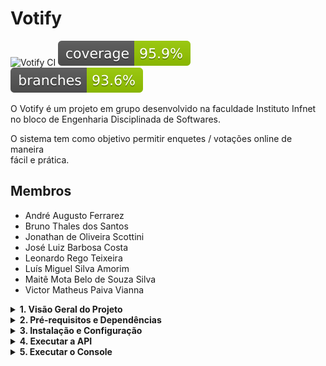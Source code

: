 # Votify
![Votify CI](https://github.com/leonardo-tx/Votify/actions/workflows/java-ci.yml/badge.svg)
![Line Coverage](https://raw.githubusercontent.com/leonardo-tx/Votify/refs/heads/badges/.github/badges/jacoco.svg)
![Branch Coverage](https://raw.githubusercontent.com/leonardo-tx/Votify/refs/heads/badges/.github/badges/branches.svg)

O Votify é um projeto em grupo desenvolvido na faculdade Instituto Infnet  
no bloco de Engenharia Disciplinada de Softwares.

O sistema tem como objetivo permitir enquetes / votações online de maneira  
fácil e prática.

## Membros

- André Augusto Ferrarez
- Bruno Thales dos Santos
- Jonathan de Oliveira Scottini
- José Luiz Barbosa Costa
- Leonardo Rego Teixeira
- Luís Miguel Silva Amorim
- Maitê Mota Belo de Souza Silva
- Victor Matheus Paiva Vianna

<details>
  <summary><strong>1. Visão Geral do Projeto</strong></summary>

O Votify é composto por um sistema modular com os seguintes módulos:

- **votify-api**: Responsável pelos endpoints REST da aplicação.
- **votify-core**: Contém a lógica de domínio, entidades, repositórios e serviços.
- **votify-console**: (Opcional) Aplicação de console para testar chamadas à API.

</details>

<details>
  <summary><strong>2. Pré-requisitos e Dependências</strong></summary>

Para rodar o projeto, é necessário ter instalado:

- **Java 17** (JDK 17)
- **Maven** (para build e gerenciamento de dependências)
- **MySQL** (para o banco de dados; certifique-se de ter um schema, por exemplo, `votifydb`)
- **Git** (para controle de versão)

</details>

<details>
  <summary><strong>3. Instalação e Configuração</strong></summary>

### 3.1 Clonando o Repositório
```bash
git clone https://github.com/leonardo-tx/Votify.git
cd votify
```

### 3.2 Configurando o Banco de Dados
#### Criar e Adicionar ao arquivo application.properties com as configurações abaixo
#### Criar ele dentro do seguinte path "votify-api/src/main/resources"

```
#Configurações da aplicação
spring.application.name=votify-api
server.port=sua_porta

# Configurações do banco de dados
spring.datasource.url=jdbc:mysql://localhost:3306/votifydb?createDatabaseIfNotExist=true&useSSL=false&allowPublicKeyRetrieval=true&useTimezone=true&serverTimezone=UTC
spring.datasource.username=seu_usuário
spring.datasource.password=sua_senha
spring.jpa.show-sql=true
spring.jpa.generate-ddl=true
spring.jpa.hibernate.ddl-auto=create # Para testes usar o create, fora desse ambiente, utilize "update".
spring.jpa.properties.hibernate.dialect=org.hibernate.dialect.MySQLDialect

# Configurações do aplicativo
app.token.access-token-max-age=900 # Tempo em segundos
app.token.refresh-token-max-age=2419200 # Tempo em segundos
app.token.refresh-token-secret=sua_chave_para_o_refresh_token
app.cookie.http-only=true
app.cookie.secure=true
app.cookie.path=/
app.password-reset.expiration-minutes=15
```
### 3.3 Build do Projeto
#### Na raiz do projeto, execute:
```
mvn clean install
```
</details>

<details>
  <summary><strong>4. Executar a API</strong></summary>

#### Entre no diretório raiz do projeto:
```
mvn clean install -DskipTests
mvn spring-boot:run -pl votify-api
```
</details>

<details>
  <summary><strong>5. Executar o Console</strong></summary>

#### Entre no diretório raiz do projeto:
```
mvn clean install -DskipTests
mvn clean compile exec:java -pl votify-console
```
</details>
